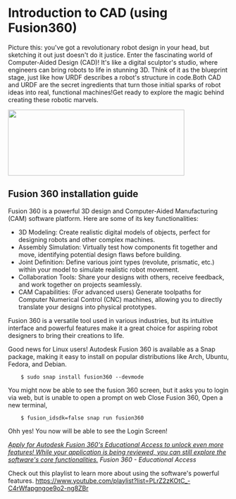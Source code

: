# Introduction to CAD (using Fusion360)

Picture this: you've got a revolutionary robot design in your head, but sketching it out just doesn't do it justice. Enter the fascinating world of Computer-Aided Design (CAD)! It's like a digital sculptor's studio, where engineers can bring robots to life in stunning 3D. Think of it as the blueprint stage, just like how URDF describes a robot's structure in code.Both CAD and URDF are the secret ingredients that turn those initial sparks of robot ideas into real, functional machines!Get ready to explore the magic behind creating these robotic marvels.

<img allign="center" width="400" height="150" src="[https://github.com/Krishnendu8904/RobotDesign/blob/main/CAD/Fusion-360.jpg?raw=true](https://github.com/Krishnendu8904/RobotDesign/blob/main/CAD/fusion-360.jpg?raw=true)">

## Fusion 360 installation guide

Fusion 360 is a powerful 3D design and Computer-Aided Manufacturing (CAM) software platform. Here are some of its key functionalities:
* 3D Modeling: Create realistic digital models of objects, perfect for designing robots and other complex machines.
* Assembly Simulation: Virtually test how components fit together and move, identifying potential design flaws before building.
* Joint Definition: Define various joint types (revolute, prismatic, etc.) within your model to simulate realistic robot movement.
* Collaboration Tools: Share your designs with others, receive feedback, and work together on projects seamlessly.
* CAM Capabilities: (For advanced users) Generate toolpaths for Computer Numerical Control (CNC) machines, allowing you to directly translate your designs into physical prototypes.

Fusion 360 is a versatile tool used in various industries, but its intuitive interface and powerful features make it a great choice for aspiring robot designers to bring their creations to life.

Good news for Linux users! Autodesk Fusion 360 is available as a Snap package, making it easy to install on popular distributions like Arch, Ubuntu, Fedora, and Debian.

        $ sudo snap install fusion360 --devmode
You might now be able to see the fusion 360 screen, but it asks you to login via web, but is unable to open a prompt on web
Close Fusion 360, Open a new terminal,

        $ fusion_idsdk=false snap run fusion360

Ohh yes! You now will be able to see the Login Screen!

*[Apply for Autodesk Fusion 360's Educational Access to unlock even more features! While your application is being reviewed, you can still explore the software's core functionalities.](https://www.youtube.com/watch?v=rthZcJ1AW_Q)
Fusion 360 - Educational Access*

Check out this playlist to learn more about using the software's powerful features.
https://www.youtube.com/playlist?list=PLrZ2zKOtC_-C4rWfapgngoe9o2-ng8ZBr

